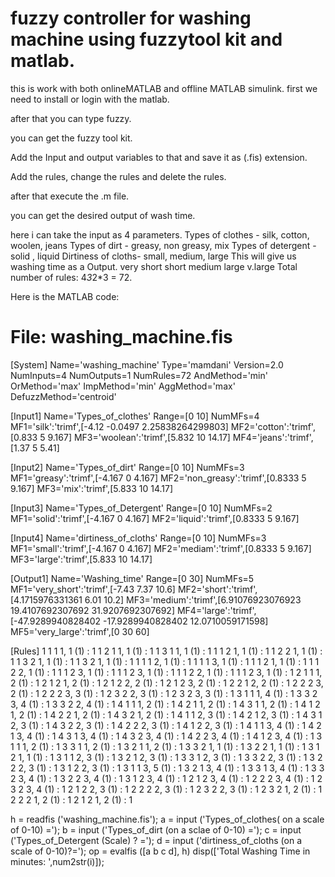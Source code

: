 # fuzzy controller for washing machine using fuzzytool kit and matlab.
this is work with both onlineMATLAB and offline MATLAB simulink.
first we need to install or login with the matlab.

after that you can type fuzzy.

you can get the fuzzy tool kit.

Add the Input and output variables to that and save it as (.fis) extension.

Add the rules, change the rules and delete the rules.

after that execute the .m file. 

you can get the desired output of wash time.

here i can take the input as 4 parameters.
Types of clothes - silk, cotton, woolen, jeans 
Types of dirt - greasy, non greasy, mix 
Types of detergent -solid , liquid
Dirtiness of cloths- small, medium, large
This will give us washing time as a 
Output. very short short medium large v.large
 Total number of rules:  4*3*2*3 = 72.

Here is the MATLAB code:
# File: washing_machine.fis
[System]
Name='washing_machine'
Type='mamdani'
Version=2.0
NumInputs=4
NumOutputs=1
NumRules=72
AndMethod='min'
OrMethod='max'
ImpMethod='min'
AggMethod='max'
DefuzzMethod='centroid'

[Input1]
Name='Types_of_clothes'
Range=[0 10]
NumMFs=4
MF1='silk':'trimf',[-4.12 -0.0497 2.25838264299803]
MF2='cotton':'trimf',[0.833 5 9.167]
MF3='woolean':'trimf',[5.832 10 14.17]
MF4='jeans':'trimf',[1.37 5 5.41]

[Input2]
Name='Types_of_dirt'
Range=[0 10]
NumMFs=3
MF1='greasy':'trimf',[-4.167 0 4.167]
MF2='non_greasy':'trimf',[0.8333 5 9.167]
MF3='mix':'trimf',[5.833 10 14.17]

[Input3]
Name='Types_of_Detergent'
Range=[0 10]
NumMFs=2
MF1='solid':'trimf',[-4.167 0 4.167]
MF2='liquid':'trimf',[0.8333 5 9.167]

[Input4]
Name='dirtiness_of_cloths'
Range=[0 10]
NumMFs=3
MF1='small':'trimf',[-4.167 0 4.167]
MF2='mediam':'trimf',[0.8333 5 9.167]
MF3='large':'trimf',[5.833 10 14.17]

[Output1]
Name='Washing_time'
Range=[0 30]
NumMFs=5
MF1='very_short':'trimf',[-7.43 7.37 10.6]
MF2='short':'trimf',[4.1715976331361 6.01 10.2]
MF3='medium':'trimf',[6.91076923076923 19.4107692307692 31.9207692307692]
MF4='large':'trimf',[-47.9289940828402 -17.9289940828402 12.0710059171598]
MF5='very_large':'trimf',[0 30 60]

[Rules]
1 1 1 1, 1 (1) : 1
1 2 1 1, 1 (1) : 1
1 3 1 1, 1 (1) : 1
1 1 2 1, 1 (1) : 1
1 2 2 1, 1 (1) : 1
1 3 2 1, 1 (1) : 1
1 3 2 1, 1 (1) : 1
1 1 1 2, 1 (1) : 1
1 1 1 3, 1 (1) : 1
1 1 2 1, 1 (1) : 1
1 1 2 2, 1 (1) : 1
1 1 2 3, 1 (1) : 1
1 1 2 3, 1 (1) : 1
1 1 2 2, 1 (1) : 1
1 1 2 3, 1 (1) : 1
2 1 1 1, 2 (1) : 1
2 1 2 1, 2 (1) : 1
2 1 2 2, 2 (1) : 1
2 1 2 3, 2 (1) : 1
2 2 1 2, 2 (1) : 1
2 2 2 3, 2 (1) : 1
2 2 2 3, 3 (1) : 1
2 3 2 2, 3 (1) : 1
2 3 2 3, 3 (1) : 1
3 1 1 1, 4 (1) : 1
3 3 2 3, 4 (1) : 1
3 3 2 2, 4 (1) : 1
4 1 1 1, 2 (1) : 1
4 2 1 1, 2 (1) : 1
4 3 1 1, 2 (1) : 1
4 1 2 1, 2 (1) : 1
4 2 2 1, 2 (1) : 1
4 3 2 1, 2 (1) : 1
4 1 1 2, 3 (1) : 1
4 2 1 2, 3 (1) : 1
4 3 1 2, 3 (1) : 1
4 3 2 2, 3 (1) : 1
4 2 2 2, 3 (1) : 1
4 1 2 2, 3 (1) : 1
4 1 1 3, 4 (1) : 1
4 2 1 3, 4 (1) : 1
4 3 1 3, 4 (1) : 1
4 3 2 3, 4 (1) : 1
4 2 2 3, 4 (1) : 1
4 1 2 3, 4 (1) : 1
3 1 1 1, 2 (1) : 1
3 3 1 1, 2 (1) : 1
3 2 1 1, 2 (1) : 1
3 3 2 1, 1 (1) : 1
3 2 2 1, 1 (1) : 1
3 1 2 1, 1 (1) : 1
3 1 1 2, 3 (1) : 1
3 2 1 2, 3 (1) : 1
3 3 1 2, 3 (1) : 1
3 3 2 2, 3 (1) : 1
3 2 2 2, 3 (1) : 1
3 1 2 2, 3 (1) : 1
3 1 1 3, 5 (1) : 1
3 2 1 3, 4 (1) : 1
3 3 1 3, 4 (1) : 1
3 3 2 3, 4 (1) : 1
3 2 2 3, 4 (1) : 1
3 1 2 3, 4 (1) : 1
2 1 2 3, 4 (1) : 1
2 2 2 3, 4 (1) : 1
2 3 2 3, 4 (1) : 1
2 1 2 2, 3 (1) : 1
2 2 2 2, 3 (1) : 1
2 3 2 2, 3 (1) : 1
2 3 2 1, 2 (1) : 1
2 2 2 1, 2 (1) : 1
2 1 2 1, 2 (1) : 1


h = readfis ('washing_machine.fis');
a = input ('Types_of_clothes( on a scale of 0-10) =');
b = input ('Types_of_dirt (on a sclae of 0-10) =');
c = input ('Types_of_Detergent (Scale) ? =');
d = input ('dirtiness_of_cloths (on a scale of 0-10)?=');
op = evalfis ([a b c d], h)
disp(['Total Washing Time in minutes: ',num2str(i)]);




